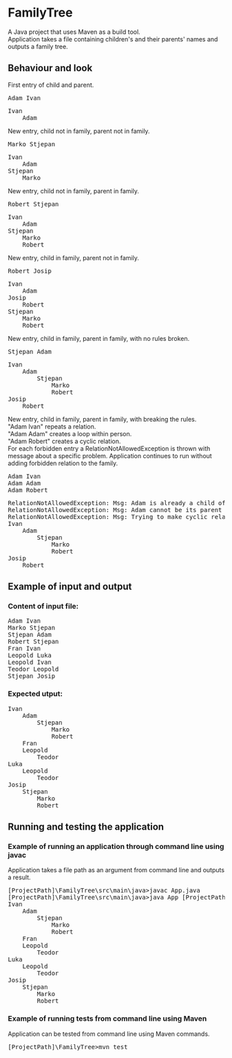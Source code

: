 # FamilyTree
A Java project that uses Maven as a build tool.  
Application takes a file containing children's and their parents' names and outputs a family tree.

## Behaviour and look
First entry of child and parent.
<pre>
Adam Ivan
</pre>
<pre>
Ivan
    Adam
</pre>
New entry, child not in family, parent not in family.
<pre>
Marko Stjepan
</pre>
<pre>
Ivan
    Adam
Stjepan
    Marko
</pre>
New entry, child not in family, parent in family.
<pre>
Robert Stjepan
</pre>
<pre>
Ivan
    Adam
Stjepan
    Marko
    Robert
</pre>
New entry, child in family, parent not in family.
<pre>
Robert Josip
</pre>
<pre>
Ivan
    Adam
Josip
    Robert
Stjepan
    Marko
    Robert
</pre>
New entry, child in family, parent in family, with no rules broken.
<pre>
Stjepan Adam
</pre>
<pre>
Ivan
    Adam
        Stjepan
            Marko
            Robert
Josip
    Robert
</pre>
New entry, child in family, parent in family, with breaking the rules. <br/>
"Adam Ivan" repeats a relation. <br/>
"Adam Adam" creates a loop within person. <br/>
"Adam Robert" creates a cyclic relation. <br/>
For each forbidden entry a RelationNotAllowedException is thrown with message about a specific problem. Application continues to run without adding forbidden relation to the family.
<pre>
Adam Ivan
Adam Adam
Adam Robert
</pre>
<pre>
RelationNotAllowedException: Msg: Adam is already a child of Ivan!
RelationNotAllowedException: Msg: Adam cannot be its parent or child!
RelationNotAllowedException: Msg: Trying to make cyclic relation with Adam and Robert!
Ivan
    Adam
        Stjepan
            Marko
            Robert
Josip
    Robert
</pre>

## Example of input and output
### Content of input file:
<pre>
Adam Ivan
Marko Stjepan
Stjepan Adam
Robert Stjepan
Fran Ivan
Leopold Luka
Leopold Ivan
Teodor Leopold
Stjepan Josip
</pre>
### Expected utput:
<pre>
Ivan
    Adam
        Stjepan
            Marko
            Robert
    Fran
    Leopold
        Teodor
Luka
    Leopold
        Teodor
Josip
    Stjepan
        Marko
        Robert
</pre>

## Running and testing the application
### Example of running an application through command line using javac
Application takes a file path as an argument from command line and outputs a result.
<pre>
[ProjectPath]\FamilyTree\src\main\java>javac App.java
[ProjectPath]\FamilyTree\src\main\java>java App [ProjectPath]\FamilyTree\src\main\resources\podaci.txt
Ivan
    Adam
        Stjepan
            Marko
            Robert
    Fran
    Leopold
        Teodor
Luka
    Leopold
        Teodor
Josip
    Stjepan
        Marko
        Robert
</pre>
### Example of running tests from command line using Maven
Application can be tested from command line using Maven commands.
<pre>
[ProjectPath]\FamilyTree>mvn test
</pre>
